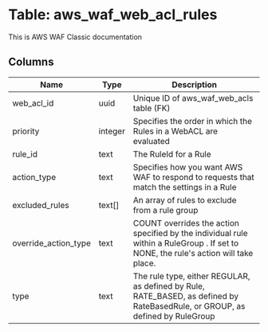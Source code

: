
# Table: aws_waf_web_acl_rules
This is AWS WAF Classic documentation
## Columns
| Name        | Type           | Description  |
| ------------- | ------------- | -----  |
|web_acl_id|uuid|Unique ID of aws_waf_web_acls table (FK)|
|priority|integer|Specifies the order in which the Rules in a WebACL are evaluated|
|rule_id|text|The RuleId for a Rule|
|action_type|text|Specifies how you want AWS WAF to respond to requests that match the settings in a Rule|
|excluded_rules|text[]|An array of rules to exclude from a rule group|
|override_action_type|text|COUNT overrides the action specified by the individual rule within a RuleGroup . If set to NONE, the rule's action will take place.  |
|type|text|The rule type, either REGULAR, as defined by Rule, RATE_BASED, as defined by RateBasedRule, or GROUP, as defined by RuleGroup|
